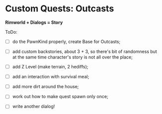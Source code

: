 # Custom Quests: Outcasts
**Rimworld + Dialogs = Story**

ToDo:
- [ ] do the PawnKind properly, create Base for Outcasts;
- [ ] add custom backstories, about 3 + 3, so there's bit of randomness but at the same time character's story is not all over the place;
- [ ] add Z Level (make terrain, 2 hediffs);
- [ ] add an interaction with survival meal;
- [ ] add more dirt around the house;
- [ ] work out how to make quest spawn only once;

- [ ] write another dialog!
